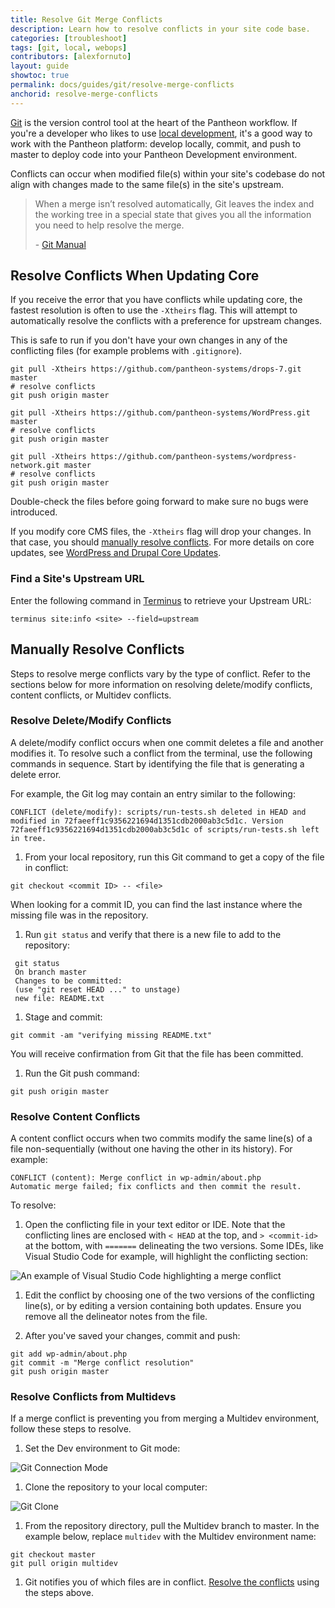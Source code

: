 ```yaml
---
title: Resolve Git Merge Conflicts
description: Learn how to resolve conflicts in your site code base. 
categories: [troubleshoot]
tags: [git, local, webops]
contributors: [alexfornuto]
layout: guide
showtoc: true
permalink: docs/guides/git/resolve-merge-conflicts
anchorid: resolve-merge-conflicts
---
```


[Git](https://git-scm.com/) is the version control tool at the heart of the Pantheon workflow. If you're a developer who likes to use [local development](/local-development), it's a good way to work with the Pantheon platform: develop locally, commit, and push to master to deploy code into your Pantheon Development environment.

Conflicts can occur when modified file(s) within your site's codebase do not align with changes made to the same file(s) in the site's upstream.

> When a merge isn’t resolved automatically, Git leaves the index and the working tree in a special state that gives you all the information you need to help resolve the merge.
>
> \- [Git Manual](https://www.kernel.org/pub/software/scm/git/docs/)

## Resolve Conflicts When Updating Core

If you receive the error that you have conflicts while updating core, the fastest resolution is often to use the `-Xtheirs` flag. This will attempt to automatically resolve the conflicts with a preference for upstream changes.

This is safe to run if you don't have your own changes in any of the conflicting files (for example problems with `.gitignore`).

<TabList>

<Tab title="Drupal 7" id="d7" active={true}>

  ```bash{promptUser: user}
  git pull -Xtheirs https://github.com/pantheon-systems/drops-7.git master
  # resolve conflicts
  git push origin master
  ```

</Tab>

<Tab title="WordPress" id="wp">

  ```bash{promptUser: user}
  git pull -Xtheirs https://github.com/pantheon-systems/WordPress.git master
  # resolve conflicts
  git push origin master
  ```

</Tab>

<Tab title="WordPress Site Network" id="wp-network">

  ```bash{promptUser: user}
  git pull -Xtheirs https://github.com/pantheon-systems/wordpress-network.git master
  # resolve conflicts
  git push origin master
  ```

</Tab>

</TabList>

Double-check the files before going forward to make sure no bugs were introduced.

If you modify core CMS files, the `-Xtheirs` flag will drop your changes. In that case, you should [manually resolve conflicts](#manually-resolve-conflicts). For more details on core updates, see [WordPress and Drupal Core Updates](/core-updates).

### Find a Site's Upstream URL

Enter the following command in [Terminus](/terminus) to retrieve your Upstream URL:

```bash{promptUser: user}
terminus site:info <site> --field=upstream
```

## Manually Resolve Conflicts

Steps to resolve merge conflicts vary by the type of conflict. Refer to the sections below for more information on resolving delete/modify conflicts, content conflicts, or Multidev conflicts.

### Resolve Delete/Modify Conflicts

A delete/modify conflict occurs when one commit deletes a file and another modifies it. To resolve such a conflict from the terminal, use the following commands in sequence. Start by identifying the file that is generating a delete error.

For example, the Git log may contain an entry similar to the following:

```git
CONFLICT (delete/modify): scripts/run-tests.sh deleted in HEAD and modified in 72faeeff1c9356221694d1351cdb2000ab3c5d1c. Version 72faeeff1c9356221694d1351cdb2000ab3c5d1c of scripts/run-tests.sh left in tree.
```

1. From your local repository, run this Git command to get a copy of the file in conflict:

  ```bash{promptUser: user}
  git checkout <commit ID> -- <file>
  ```

  <Alert title="Note" type="info">

  When looking for a commit ID, you can find the last instance where the missing file was in the repository.

  </Alert>

1. Run `git status` and verify that there is a new file to add to the repository:

 ```bash{outputLines:2-5}
  git status
  On branch master
  Changes to be committed:
  (use "git reset HEAD ..." to unstage)
  new file: README.txt
  ```

1. Stage and commit:

 ```bash{promptUser: user}
 git commit -am "verifying missing README.txt"
 ```

 You will receive confirmation from Git that the file has been committed.

1. Run the Git push command:

 ```bash{promptUser: user}
 git push origin master
 ```

### Resolve Content Conflicts

A content conflict occurs when two commits modify the same line(s) of a file non-sequentially (without one having the other in its history). For example:

```git
CONFLICT (content): Merge conflict in wp-admin/about.php
Automatic merge failed; fix conflicts and then commit the result.
```

To resolve:

1. Open the conflicting file in your text editor or IDE. Note that the conflicting lines are enclosed with `< HEAD` at the top, and `> <commit-id>` at the bottom, with `=======` delineating the two versions. Some IDEs, like Visual Studio Code for example, will highlight the conflicting section:

  ![An example of Visual Studio Code highlighting a merge conflict](../../../images/vscode-merge-conflict.png)

1. Edit the conflict by choosing one of the two versions of the conflicting line(s), or by editing a version containing both updates. Ensure you remove all the delineator notes from the file.

1. After you've saved your changes, commit and push:

  ```bash{promptUser: user}
  git add wp-admin/about.php
  git commit -m "Merge conflict resolution"
  git push origin master
  ```

### Resolve Conflicts from Multidevs

If a merge conflict is preventing you from merging a Multidev environment, follow these steps to resolve.

1. Set the Dev environment to Git mode:

  ![Git Connection Mode](../../../images/dashboard/connection-mode-git.png)

1. Clone the repository to your local computer:

  ![Git Clone](../../../images/dashboard/git-string.png)

1. From the repository directory, pull the Multidev branch to master. In the example below, replace `multidev` with the Multidev environment name:

  ```bash{promptUser: user}
  git checkout master
  git pull origin multidev
  ```

1. Git notifies you of which files are in conflict. [Resolve the conflicts](#manually-resolve-conflicts) using the steps above.
